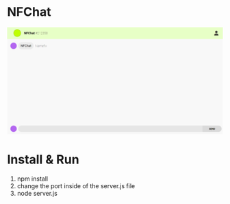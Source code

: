 # NFChat

<img src="image.png">

# Install & Run

1. npm install
2. change the port inside of the server.js file
3. node server.js
